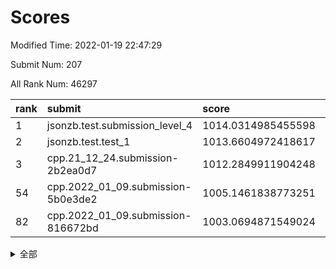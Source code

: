 # Scores

Modified Time: 2022-01-19 22:47:29

Submit Num: 207

All Rank Num: 46297

| rank |               submit               |       score        |       sigma        | pk_num |
| :--- | :--------------------------------- | :----------------- | :----------------- | :----- |
| 1    | jsonzb.test.submission_level_4     | 1014.0314985455598 | 0.811895721602915  | 898    |
| 2    | jsonzb.test.test_1                 | 1013.6604972418617 | 0.7998570911311057 | 786    |
| 3    | cpp.21_12_24.submission-2b2ea0d7   | 1012.2849911904248 | 0.7684028284371996 | 896    |
| 54   | cpp.2022_01_09.submission-5b0e3de2 | 1005.1461838773251 | 0.7143745211590501 | 891    |
| 82   | cpp.2022_01_09.submission-816672bd | 1003.0694871549024 | 0.7139905209841777 | 892    |


<details>
<summary>全部</summary>

| rank |                 submit                 |       score        |       sigma        | pk_num |
| :--- | :------------------------------------- | :----------------- | :----------------- | :----- |
| 1    | jsonzb.test.submission_level_4         | 1014.0314985455598 | 0.811895721602915  | 898    |
| 2    | jsonzb.test.test_1                     | 1013.6604972418617 | 0.7998570911311057 | 786    |
| 3    | cpp.21_12_24.submission-2b2ea0d7       | 1012.2849911904248 | 0.7684028284371996 | 896    |
| 4    | gobigger.level_3.submission_level_3_37 | 1011.5368450836289 | 0.7368445577245416 | 897    |
| 5    | gobigger.level_3.submission_level_3_33 | 1011.4987825181414 | 0.7445211534363252 | 899    |
| 6    | gobigger.level_3.submission_level_3_36 | 1011.4552880493557 | 0.7698201138931767 | 895    |
| 7    | gobigger.level_3.submission_level_3_4  | 1010.7356077068553 | 0.7588346226859025 | 892    |
| 8    | gobigger.level_3.submission_level_3_8  | 1010.7100410985848 | 0.7387550166389512 | 900    |
| 9    | gobigger.level_3.submission_level_3_11 | 1010.7095581330879 | 0.7421495290266173 | 895    |
| 10   | gobigger.level_3.submission_level_3_45 | 1010.5833580324037 | 0.7592688216752597 | 891    |
| 11   | gobigger.level_3.submission_level_3_35 | 1010.5631487293583 | 0.7214540759446987 | 896    |
| 12   | gobigger.level_3.submission_level_3_16 | 1010.4845658468333 | 0.7541492129442128 | 898    |
| 13   | gobigger.level_3.submission_level_3_43 | 1010.3552836807116 | 0.7658667196808663 | 898    |
| 14   | gobigger.level_3.submission_level_3_10 | 1010.22050307527   | 0.7501901453404923 | 896    |
| 15   | gobigger.level_3.submission_level_3_42 | 1010.1814578064823 | 0.7561031678345354 | 894    |
| 16   | gobigger.level_3.submission_level_3_0  | 1010.1747328616054 | 0.7366237165444681 | 893    |
| 17   | gobigger.level_3.submission_level_3_29 | 1010.1597875012105 | 0.7449123317455753 | 899    |
| 18   | gobigger.level_3.submission_level_3_41 | 1010.1329624863413 | 0.7572635305175516 | 897    |
| 19   | gobigger.level_3.submission_level_3_31 | 1010.0757173324213 | 0.7447295702113771 | 896    |
| 20   | gobigger.level_3.submission_level_3_18 | 1010.019664685592  | 0.744611188340285  | 893    |
| 21   | gobigger.level_3.submission_level_3_32 | 1009.9104327472799 | 0.739311902479926  | 897    |
| 22   | gobigger.level_3.submission_level_3_15 | 1009.8880760733311 | 0.7369305790119234 | 893    |
| 23   | gobigger.level_3.submission_level_3_24 | 1009.8703507735969 | 0.7313451186325395 | 891    |
| 24   | gobigger.level_3.submission_level_3_46 | 1009.8424569643214 | 0.749010291444507  | 898    |
| 25   | gobigger.level_3.submission_level_3_44 | 1009.8418570479832 | 0.7381520061333171 | 895    |
| 26   | gobigger.level_3.submission_level_3_38 | 1009.8130192280827 | 0.7420582720540639 | 897    |
| 27   | gobigger.level_3.submission_level_3_2  | 1009.7884051618089 | 0.745715251279392  | 893    |
| 28   | gobigger.level_3.submission_level_3_19 | 1009.7442310837466 | 0.7267307043608802 | 891    |
| 29   | gobigger.level_3.submission_level_3_47 | 1009.7356159586235 | 0.7527847770372639 | 898    |
| 30   | gobigger.level_3.submission_level_3_1  | 1009.7130669980874 | 0.7426383738000973 | 898    |
| 31   | gobigger.level_3.submission_level_3_21 | 1009.6503403868435 | 0.7724151294550832 | 896    |
| 32   | gobigger.level_3.submission_level_3_28 | 1009.5989366459248 | 0.7451252738658557 | 898    |
| 33   | gobigger.level_3.submission_level_3_13 | 1009.500275044204  | 0.7607882738479216 | 895    |
| 34   | gobigger.level_3.submission_level_3_12 | 1009.4813830613725 | 0.7364413760262852 | 895    |
| 35   | gobigger.level_3.submission_level_3_6  | 1009.4691829133939 | 0.7486912140003519 | 895    |
| 36   | gobigger.level_3.submission_level_3_40 | 1009.4234525878232 | 0.7336004243138189 | 895    |
| 37   | gobigger.level_3.submission_level_3_48 | 1009.3843033287322 | 0.7466998667689605 | 892    |
| 38   | gobigger.level_3.submission_level_3_20 | 1009.2723585443612 | 0.7387913483290509 | 896    |
| 39   | gobigger.level_3.submission_level_3_34 | 1009.2511970618556 | 0.7455857780787198 | 892    |
| 40   | gobigger.level_3.submission_level_3_23 | 1009.0562264848242 | 0.7342452247708601 | 892    |
| 41   | gobigger.level_3.submission_level_3_26 | 1009.0191149288445 | 0.7356932428198828 | 893    |
| 42   | gobigger.level_3.submission_level_3_30 | 1008.982393701991  | 0.7230930616111557 | 890    |
| 43   | gobigger.level_3.submission_level_3_25 | 1008.9630631019003 | 0.7309794261361074 | 897    |
| 44   | gobigger.level_3.submission_level_3_7  | 1008.89636515791   | 0.7418510919797187 | 893    |
| 45   | gobigger.level_3.submission_level_3_39 | 1008.8758347799483 | 0.7268056534811057 | 899    |
| 46   | gobigger.level_3.submission_level_3_5  | 1008.8139461153078 | 0.7467635961184739 | 898    |
| 47   | gobigger.level_3.submission_level_3_9  | 1008.7874710433638 | 0.7438769625608403 | 899    |
| 48   | gobigger.level_3.submission_level_3_14 | 1008.7428253035948 | 0.7611614347059127 | 901    |
| 49   | gobigger.level_3.submission_level_3_49 | 1008.690872475821  | 0.7507363309328993 | 897    |
| 50   | gobigger.level_3.submission_level_3_27 | 1008.6242569012766 | 0.7438051764444149 | 899    |
| 51   | gobigger.level_3.submission_level_3_3  | 1008.6227616748725 | 0.7364165924623168 | 897    |
| 52   | gobigger.level_3.submission_level_3_22 | 1008.3736052303949 | 0.734289520714191  | 897    |
| 53   | gobigger.level_3.submission_level_3_17 | 1007.4430752225516 | 0.714432369570068  | 896    |
| 54   | cpp.2022_01_09.submission-5b0e3de2     | 1005.1461838773251 | 0.7143745211590501 | 891    |
| 55   | gobigger.level_1.submission_level_1_0  | 1004.4457601825551 | 0.7439722552478177 | 898    |
| 56   | gobigger.level_1.submission_level_1_18 | 1004.3366747331748 | 0.7224983174060534 | 893    |
| 57   | gobigger.level_1.submission_level_1_33 | 1004.2121383967734 | 0.7162836100294501 | 896    |
| 58   | gobigger.level_1.submission_level_1_23 | 1004.1063678351094 | 0.713811347398745  | 896    |
| 59   | gobigger.level_1.submission_level_1_42 | 1004.0974651318639 | 0.7328643230456441 | 899    |
| 60   | gobigger.level_1.submission_level_1_19 | 1003.8815308564676 | 0.7117363182076603 | 897    |
| 61   | gobigger.level_1.submission_level_1_22 | 1003.8247716894925 | 0.7243137549648683 | 903    |
| 62   | gobigger.level_1.submission_level_1_6  | 1003.731450390558  | 0.7252600567900187 | 893    |
| 63   | gobigger.level_1.submission_level_1_49 | 1003.706734807413  | 0.7097899211544383 | 895    |
| 64   | gobigger.level_1.submission_level_1_27 | 1003.7034373533571 | 0.7344660483464152 | 895    |
| 65   | gobigger.level_1.submission_level_1_13 | 1003.6906493442112 | 0.7141869451836201 | 895    |
| 66   | gobigger.level_1.submission_level_1_14 | 1003.5347776426318 | 0.7021085763852692 | 891    |
| 67   | gobigger.level_1.submission_level_1_29 | 1003.4786449977099 | 0.7263643028207546 | 894    |
| 68   | gobigger.level_1.submission_level_1_32 | 1003.4407333140864 | 0.7124367043860859 | 894    |
| 69   | gobigger.level_1.submission_level_1_38 | 1003.4036327784672 | 0.7226846320276976 | 891    |
| 70   | gobigger.level_1.submission_level_1_25 | 1003.4020367733222 | 0.7125694672722218 | 895    |
| 71   | gobigger.level_1.submission_level_1_17 | 1003.3484737216494 | 0.7203718988052581 | 895    |
| 72   | gobigger.level_1.submission_level_1_16 | 1003.3342604290841 | 0.7134017450080474 | 895    |
| 73   | gobigger.level_1.submission_level_1_41 | 1003.2839988036247 | 0.7095103067719885 | 894    |
| 74   | gobigger.level_1.submission_level_1_5  | 1003.2499015155693 | 0.7131656202542185 | 889    |
| 75   | gobigger.level_1.submission_level_1_40 | 1003.2402866044367 | 0.7189029768849263 | 896    |
| 76   | gobigger.level_1.submission_level_1_36 | 1003.2235700860101 | 0.7127131342113368 | 891    |
| 77   | gobigger.level_1.submission_level_1_8  | 1003.1837320091793 | 0.728699780819599  | 892    |
| 78   | gobigger.level_1.submission_level_1_39 | 1003.1799914767379 | 0.7097219854461955 | 897    |
| 79   | gobigger.level_1.submission_level_1_35 | 1003.1324315171047 | 0.7218273867835415 | 896    |
| 80   | gobigger.level_1.submission_level_1_30 | 1003.1190559152502 | 0.7142276251675431 | 896    |
| 81   | gobigger.level_1.submission_level_1_24 | 1003.1074297775483 | 0.7243772918721542 | 892    |
| 82   | cpp.2022_01_09.submission-816672bd     | 1003.0694871549024 | 0.7139905209841777 | 892    |
| 83   | gobigger.level_1.submission_level_1_45 | 1003.0139202978752 | 0.7277214101879309 | 895    |
| 84   | gobigger.level_1.submission_level_1_4  | 1003.0050640882995 | 0.7049877252689274 | 894    |
| 85   | gobigger.level_1.submission_level_1_34 | 1002.9760464361833 | 0.7220015624128877 | 897    |
| 86   | gobigger.level_1.submission_level_1_26 | 1002.8929356865871 | 0.7060651431739879 | 894    |
| 87   | gobigger.level_1.submission_level_1_28 | 1002.8689479467748 | 0.7174656271961122 | 893    |
| 88   | gobigger.level_1.submission_level_1_31 | 1002.8336255899062 | 0.7136951213693596 | 895    |
| 89   | gobigger.level_1.submission_level_1_11 | 1002.8277365021156 | 0.7266432019548301 | 895    |
| 90   | gobigger.level_1.submission_level_1_44 | 1002.7342380584462 | 0.7282143138382239 | 893    |
| 91   | gobigger.level_1.submission_level_1_2  | 1002.7106892533551 | 0.7210643398935338 | 893    |
| 92   | gobigger.level_1.submission_level_1_10 | 1002.6643836574808 | 0.7299555315111997 | 891    |
| 93   | gobigger.level_1.submission_level_1_20 | 1002.6222815988524 | 0.7189046058847005 | 894    |
| 94   | gobigger.level_1.submission_level_1_9  | 1002.4822221523004 | 0.7131785461816966 | 896    |
| 95   | gobigger.level_1.submission_level_1_12 | 1002.467439862183  | 0.7136047608766058 | 898    |
| 96   | gobigger.level_1.submission_level_1_1  | 1002.4332520202455 | 0.7123422895906724 | 893    |
| 97   | gobigger.level_1.submission_level_1_7  | 1002.3323272071289 | 0.7060209949289631 | 898    |
| 98   | gobigger.level_1.submission_level_1_3  | 1002.1524166244564 | 0.7149370152357448 | 895    |
| 99   | gobigger.level_1.submission_level_1_37 | 1002.1178571535419 | 0.718960823720594  | 897    |
| 100  | gobigger.level_1.submission_level_1_43 | 1002.0893736381    | 0.7210469846224705 | 892    |
| 101  | gobigger.level_1.submission_level_1_15 | 1002.0627059036879 | 0.7217094807580198 | 897    |
| 102  | gobigger.level_1.submission_level_1_48 | 1002.045901925627  | 0.7028759913197089 | 898    |
| 103  | gobigger.level_1.submission_level_1_46 | 1001.9698759327143 | 0.7226477304966572 | 892    |
| 104  | gobigger.level_1.submission_level_1_21 | 1001.7299300380762 | 0.7058817094704296 | 894    |
| 105  | gobigger.level_1.submission_level_1_47 | 1001.7206397708547 | 0.7098303994075915 | 898    |
| 106  | gobigger.random.submission_random_46   | 997.4895848022917  | 0.7159546727783801 | 892    |
| 107  | gobigger.random.submission_random_40   | 997.3280905542198  | 0.7205882849343369 | 896    |
| 108  | gobigger.random.submission_random_28   | 997.2655129989377  | 0.701690943567305  | 892    |
| 109  | gobigger.random.submission_random_25   | 997.202982858757   | 0.7122554383962136 | 900    |
| 110  | gobigger.random.submission_random_35   | 996.8584383214103  | 0.730458993003274  | 895    |
| 111  | gobigger.random.submission_random_3    | 996.8116558301501  | 0.722204147271142  | 887    |
| 112  | gobigger.random.submission_random_37   | 996.7660804837018  | 0.7042403165996071 | 899    |
| 113  | gobigger.random.submission_random_6    | 996.7270046345177  | 0.7148144697094325 | 898    |
| 114  | gobigger.random.submission_random_23   | 996.5706378570866  | 0.7160088372789103 | 895    |
| 115  | gobigger.random.submission_random_18   | 996.5022638648223  | 0.7130689209486624 | 895    |
| 116  | gobigger.random.submission_random_14   | 996.4767276165466  | 0.715810254763528  | 898    |
| 117  | gobigger.random.submission_random_5    | 996.4628904179585  | 0.7131697768531604 | 900    |
| 118  | gobigger.random.submission_random_45   | 996.3907576079899  | 0.7174104061128541 | 891    |
| 119  | gobigger.random.submission_random_20   | 996.3817080669995  | 0.7160007196754039 | 894    |
| 120  | gobigger.random.submission_random_13   | 996.3716736184844  | 0.7303100815724548 | 897    |
| 121  | gobigger.random.submission_random_42   | 996.312539116242   | 0.711555775293778  | 893    |
| 122  | gobigger.random.submission_random_39   | 996.3011890758698  | 0.7187866934064155 | 898    |
| 123  | gobigger.random.submission_random_7    | 996.2399721361935  | 0.7052179735849946 | 900    |
| 124  | gobigger.random.submission_random_9    | 996.2042842368604  | 0.7126878595187849 | 891    |
| 125  | gobigger.random.submission_random_47   | 996.1718516842042  | 0.7107428441583036 | 899    |
| 126  | gobigger.random.submission_random_1    | 996.0837399429859  | 0.7173313077576883 | 899    |
| 127  | gobigger.random.submission_random_41   | 996.0829933185905  | 0.7010325941642369 | 898    |
| 128  | gobigger.random.submission_random_34   | 996.0789034713032  | 0.7096849601280485 | 895    |
| 129  | gobigger.random.submission_random_24   | 996.0600994447262  | 0.7201101173015598 | 891    |
| 130  | gobigger.random.submission_random_43   | 996.0178752317822  | 0.7266795048188948 | 894    |
| 131  | gobigger.random.submission_random_4    | 995.9283672266098  | 0.7359435240206728 | 900    |
| 132  | gobigger.random.submission_random_21   | 995.8805578784318  | 0.7151530084746783 | 895    |
| 133  | gobigger.random.submission_random_19   | 995.8690641298745  | 0.7000188564227614 | 896    |
| 134  | gobigger.random.submission_random_29   | 995.7743615793006  | 0.7200431439175952 | 890    |
| 135  | gobigger.random.submission_random_10   | 995.7605157045931  | 0.7330594796686795 | 895    |
| 136  | gobigger.random.submission_random_11   | 995.7297019199831  | 0.7516769059710394 | 894    |
| 137  | gobigger.random.submission_random_22   | 995.7041412811099  | 0.7242007350604176 | 899    |
| 138  | gobigger.random.submission_random_12   | 995.6365030233234  | 0.727871986954334  | 894    |
| 139  | gobigger.random.submission_random_15   | 995.6362688943973  | 0.7100457734254039 | 890    |
| 140  | gobigger.random.submission_random_38   | 995.6303706334205  | 0.7364493641330118 | 893    |
| 141  | gobigger.random.submission_random_36   | 995.5721790608716  | 0.7302201280810319 | 893    |
| 142  | gobigger.random.submission_random_2    | 995.5471838212594  | 0.7209507959527688 | 893    |
| 143  | gobigger.random.submission_random_48   | 995.5074165109194  | 0.7255739889515315 | 894    |
| 144  | gobigger.random.submission_random_0    | 995.4714277731656  | 0.7439792488393658 | 893    |
| 145  | gobigger.random.submission_random_49   | 995.4566167243669  | 0.7086159011713197 | 898    |
| 146  | gobigger.random.submission_random_16   | 995.4019658830701  | 0.720658739702173  | 897    |
| 147  | gobigger.random.submission_random_17   | 995.3638833888282  | 0.7173534000165382 | 894    |
| 148  | gobigger.random.submission_random_44   | 995.3586478932414  | 0.7284117627274638 | 892    |
| 149  | gobigger.random.submission_random_26   | 995.2593145620231  | 0.7107674951598592 | 893    |
| 150  | gobigger.random.submission_random_30   | 995.123296418551   | 0.7101333322806112 | 896    |
| 151  | gobigger.random.submission_random_31   | 995.020461555095   | 0.7214839841227669 | 897    |
| 152  | gobigger.random.submission_random_33   | 994.9429963913116  | 0.7272235542798416 | 900    |
| 153  | gobigger.random.submission_random_27   | 994.857304908682   | 0.7148006817369648 | 899    |
| 154  | gobigger.random.submission_random_32   | 994.7733710176448  | 0.7185439697288255 | 891    |
| 155  | gobigger.random.submission_random_8    | 994.5864623178654  | 0.7124175805208948 | 892    |
| 156  | gobigger.level_2.submission_level_2_5  | 994.3289308320904  | 0.7398781343348615 | 893    |
| 157  | gobigger.level_2.submission_level_2_3  | 994.258038191282   | 0.730805340751423  | 894    |
| 158  | gobigger.level_2.submission_level_2_1  | 994.1554343372014  | 0.7461016892013376 | 902    |
| 159  | gobigger.level_2.submission_level_2_32 | 994.0154784729576  | 0.7374866045812569 | 891    |
| 160  | gobigger.level_2.submission_level_2_33 | 993.7458738284389  | 0.7395378926737157 | 894    |
| 161  | gobigger.level_2.submission_level_2_35 | 993.686549962876   | 0.7332992660541728 | 890    |
| 162  | gobigger.level_2.submission_level_2_45 | 993.3756338435891  | 0.7484731252791925 | 888    |
| 163  | gobigger.level_2.submission_level_2_4  | 993.3684712484444  | 0.7412454899924203 | 895    |
| 164  | gobigger.level_2.submission_level_2_13 | 993.3680995905437  | 0.7642495186283723 | 898    |
| 165  | gobigger.level_2.submission_level_2_43 | 993.324713073886   | 0.7414979750122415 | 894    |
| 166  | gobigger.level_2.submission_level_2_8  | 993.2897504990045  | 0.7512178574548731 | 891    |
| 167  | gobigger.level_2.submission_level_2_2  | 993.1612019811282  | 0.7460050559617047 | 894    |
| 168  | gobigger.level_2.submission_level_2_28 | 993.1327725791497  | 0.7502266667925106 | 892    |
| 169  | gobigger.level_2.submission_level_2_44 | 993.1175102664446  | 0.7542247947337091 | 897    |
| 170  | gobigger.level_2.submission_level_2_20 | 993.0997841020319  | 0.7526466736726143 | 895    |
| 171  | gobigger.level_2.submission_level_2_22 | 993.0743213260866  | 0.7562120643869369 | 896    |
| 172  | gobigger.level_2.submission_level_2_11 | 992.8481743600485  | 0.7540997013280288 | 895    |
| 173  | gobigger.level_2.submission_level_2_14 | 992.7614544812214  | 0.754450120591408  | 897    |
| 174  | gobigger.level_2.submission_level_2_26 | 992.761438515833   | 0.7564655033575551 | 896    |
| 175  | gobigger.level_2.submission_level_2_25 | 992.6664181733967  | 0.7393165742060254 | 901    |
| 176  | gobigger.level_2.submission_level_2_0  | 992.6473172422787  | 0.7434397542526112 | 897    |
| 177  | gobigger.level_2.submission_level_2_7  | 992.502829425516   | 0.7478984971164625 | 894    |
| 178  | gobigger.level_2.submission_level_2_41 | 992.469286733813   | 0.7576443801050037 | 900    |
| 179  | gobigger.level_2.submission_level_2_24 | 992.3790922724369  | 0.7357466688856478 | 898    |
| 180  | gobigger.level_2.submission_level_2_34 | 992.3700248592911  | 0.7549414322062185 | 894    |
| 181  | gobigger.level_2.submission_level_2_23 | 992.3313265697403  | 0.7522146833229366 | 895    |
| 182  | gobigger.level_2.submission_level_2_42 | 992.2666474885767  | 0.7472466780742012 | 895    |
| 183  | gobigger.level_2.submission_level_2_40 | 992.2241371486668  | 0.7372255819175332 | 901    |
| 184  | gobigger.level_2.submission_level_2_46 | 992.1765931737501  | 0.7454295221629604 | 893    |
| 185  | gobigger.level_2.submission_level_2_31 | 992.1100129834803  | 0.7525131595262164 | 896    |
| 186  | gobigger.level_2.submission_level_2_48 | 992.0820141773509  | 0.7744118164292774 | 898    |
| 187  | gobigger.level_2.submission_level_2_30 | 991.9741142156525  | 0.7396670938981289 | 889    |
| 188  | gobigger.level_2.submission_level_2_37 | 991.9271634198504  | 0.7668639567334369 | 894    |
| 189  | gobigger.level_2.submission_level_2_17 | 991.9057196136574  | 0.7306626971237802 | 896    |
| 190  | gobigger.level_2.submission_level_2_21 | 991.8830230772417  | 0.748312562833026  | 895    |
| 191  | gobigger.level_2.submission_level_2_47 | 991.8263262285676  | 0.7375090626847968 | 898    |
| 192  | gobigger.level_2.submission_level_2_12 | 991.7464938854429  | 0.7612819802700966 | 896    |
| 193  | gobigger.level_2.submission_level_2_15 | 991.5865036816409  | 0.7583683179275104 | 902    |
| 194  | gobigger.level_2.submission_level_2_18 | 991.582752685356   | 0.7486806695416631 | 896    |
| 195  | gobigger.level_2.submission_level_2_6  | 991.5509390498803  | 0.7670314568710083 | 895    |
| 196  | gobigger.level_2.submission_level_2_10 | 991.5189305668482  | 0.7581711907090105 | 894    |
| 197  | gobigger.level_2.submission_level_2_27 | 991.3739548760335  | 0.7583726312110728 | 892    |
| 198  | gobigger.level_2.submission_level_2_36 | 991.0340412795315  | 0.751976053850434  | 895    |
| 199  | gobigger.level_2.submission_level_2_38 | 990.6910186155288  | 0.8019906884801351 | 888    |
| 200  | gobigger.level_2.submission_level_2_29 | 990.6764469824224  | 0.7724587977345357 | 898    |
| 201  | gobigger.level_2.submission_level_2_9  | 990.6676201721539  | 0.7547878102079544 | 900    |
| 202  | gobigger.level_2.submission_level_2_16 | 990.3367879027304  | 0.7744639306950619 | 896    |
| 203  | gobigger.level_2.submission_level_2_49 | 990.2053473704198  | 0.7750698877870303 | 890    |
| 204  | gobigger.level_2.submission_level_2_39 | 989.593283379507   | 0.7683776406535816 | 898    |
| 205  | gobigger.level_2.submission_level_2_19 | 989.2414552005116  | 0.8019768007607712 | 895    |
| 206  | gobigger.none.submission_none_1        | 977.4199106418409  | 1.3967721814330754 | 892    |
| 207  | gobigger.none.submission_none_0        | 975.8912475539306  | 1.5278587433359532 | 898    |

</details>
